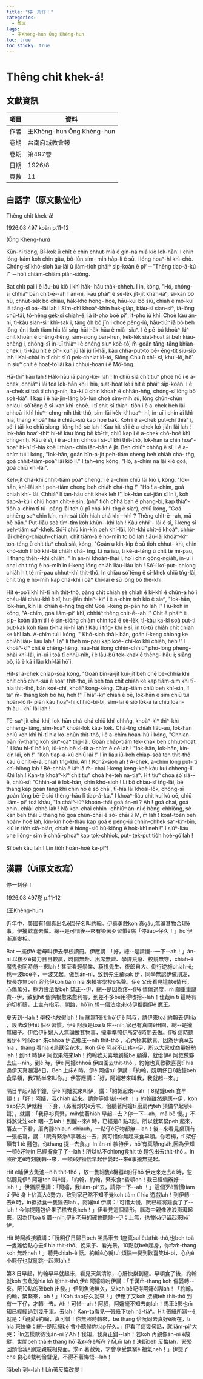 ```yaml
---
title: "停一刻仔！"
categories:
  - 散文
tags:
  - 王Khèng-hun Ông Khèng-hun
toc: true
toc_sticky: true
---
```


# Thêng chi̍t khek-á!

## 文獻資訊

| 項目 | 資料 |
|---|---|
| 作者 | 王Khèng-hun Ông Khèng-hun |
| 卷期 | 台南府城教會報 |
| 卷期 | 第497卷 |
| 日期 | 1926/8 |
| 頁數 | 11 |

## 白話字（原文數位化）

Thêng chi̍t khek-á!

1926.08 497 koàn p.11-12

(Ông Khèng-hun)

Kūn-nî tiong, Bí-kok ū chi̍t ê chin chhut-miâ ê gín-ná miâ kiò Iok-hān. I chin ióng-kám koh chin gâu, bô-lūn sím- mi̍h ha̍p-lí ê sū, i lóng hoaⁿ-hí khì-chò. Chóng-sī khó-sioh āu-lâi ū jiám-tio̍h pháiⁿ si̍p-koàn ê pīⁿ－"Thêng tiap-á-kú !" －hō͘ i chiām-chiām piàn-siòng.

Bat chi̍t pái i ê lāu-bú kiò i khì ha̍k- hāu tha̍k-chheh. I ìn, kóng, "Hó, chóng- sī chhiáⁿ bān chi̍t-ē--ah ! án-ni, í-āu pháiⁿ ê sè-le̍k ji̍t-ji̍t khah-iâⁿ, sî-kan bô hù, chhut-se̍k bô chiâu, ha̍k-khò hong- hoè, hāu-kui bô siú, chiah ê mô͘-kuí iā tâng-sî oá--lâi lah ! Sīm-chì khoàⁿ-khin ha̍k-gia̍p, biáu-sī sian-siⁿ, iā-lông chū-tāi, tó-hêng ge̍k-si chiah-ê; iā it-pho boē pîⁿ, it-pho iū khí. Choè kàu án-ni, tì-kàu sian-siⁿ khì-sak i, tâng o̍h bô jīn i choè pêng-iú, hāu-tiúⁿ iā bô beh iông-ún i koh tiàm hia lâi sńg-hāi ha̍k-hāu ê miâ- siaⁿ. I ê pē-bú khoàⁿ-kìⁿ chit khoán ê chêng-hêng, sim-siong bān-hun, ke̍k-le̍k siat-hoat ài beh kiáu-chèng i, chóng-sī in-uī thiàⁿ i ê chêng siuⁿ koè-tō͘, m̄-goān tāng-tāng khiàn-chek i, tì-kàu hit ê pīⁿ- kun jú lâi jú lī-hāi, kàu chha-put-to bē- ēng-tit siu-si̍p lah ! Kai-chài in tī chit sî ū pek-chhiat kî-tó, Siōng Chú ū chí- sī, khui-lō, hō͘ in siūⁿ chi̍t ê hoat-tō͘ lâi kā i chhui-hoan i ê Mô͘-ông.

Hā-thiⁿ kàu lah ! Ha̍k-hāu iā pàng-kè- lah ! In chiū siá chi̍t tiuⁿ phoe hō͘ i ê a- chek, chhiáⁿ i lâi toà Iok-hān khì i hia, siat-hoat ké i hit ê pháiⁿ si̍p-koàn. I ê a-chek sī toà tī chng-ni̍h, ka-kī ū chin khoah ê chhân-hn̂g, chóng-sī lóng bô soè-kiáⁿ. I kap i ê hū-jîn-lâng bô-lūn choè sím-mi̍h sū, lóng chún-chún chiàu i só͘ tēng ê sî-kan khì-choè. I tī chit-sî thiaⁿ- tio̍h i ê a-chek beh lâi chhoā i khì hiuⁿ- chng-ni̍h thit-thô, sim-lāi ke̍k-kî hoaⁿ- hí, in-uī i chin ài khì hia, thang khoàⁿ hia ê chiáu-siù kap hoe ba̍k. Koh i ê a-chek put-chí thiàⁿ i, só͘-í tāi-ke chiū siong-liông hó-sè lah ! Kàu hit-sî i ê a-chek kó-jiân lâi lah ! Iok-hān hoaⁿ-thiⁿ hí-tē kàu lóng bē kò͘-tit, chiū kap i ê a-chek chò-hoé khì chng-ni̍h. Kàu ê sî, i ê a-chím chhoā i sì-uî khì thit-thô, Iok-hān iā chin hoaⁿ-hoaⁿ hí-hí tī-hia koè i thian- chin lān-bān ê ji̍t. Beh chiūⁿ chhn̂g ê sî, i ê a-chím tuì i kóng, "Iok-hān, goán bîn-á-ji̍t peh-tiám cheng beh chia̍h chá- tǹg, goá chhit-tiám-poàⁿ lâi kiò lí." I tah-èng kóng, "Hó, a-chím nā lâi kiò goá, goá chiū khí-lâi".

Keh-ji̍t chá-khí chhit-tiám poàⁿ cheng, i ê a-chím chiū lâi kiò i, kóng, "Iok-hān, khí-lâi ah ! peh-tiám cheng beh chia̍h chá-tǹg !" "Hó ! a-chím, goá chiah khí- lâi. Chhiáⁿ lí tán-hāu chi̍t khek leh !" Iok-hān sui-jiân sī ìn i, koh tiap-á-kú i chiū hoan chi̍t-ē sin, (phīⁿ tio̍h chhá bah ê phang-bī, kap thiaⁿ-tio̍h a-chím tī tû- pâng lāi teh ū-pī chá-khí-tǹg ê siaⁿ), chiū kóng, "Goá chhēng saⁿ chin kín, mi̍h-sái tio̍h hiah chá khí--khì ? Thêng chi̍t-ē--ah, mā bē bān." Put-liāu soà tîm-tîm koh khùn--khì lah ! Kàu chhíⁿ- lâi ê sî, í-keng sī peh-tiám saⁿ-khek. Só͘-í chiū kín-kín peh khí-lâi, lo̍h-khì chi̍t-ē khoàⁿ, chhù-lāi chēng-chiauh-chiauh, chi̍t tiám-á ê hó-mi̍h to bô lah ! āu-lâi khoàⁿ-kìⁿ toh-téng ū chi̍t tiuⁿ choá siá, kóng, "Goán u kín-kip ê sū tio̍h chhut- khì, chin khó-sioh lí bô khí-lâi chia̍h chá- tǹg. Lí nā iau, tī kè-á-téng ū chi̍t tè mī-pau, lí thang the̍h--khì chia̍h. " In án-ni khoán-thāi i, hō͘ i chin gông-ngia̍h, in-uī i chai chi̍t tǹg ê hó-mi̍h in í-keng lóng chia̍h liáu-liáu lah ! Só͘-í ko͘-put- chiong chia̍h hit tè mī-pau chhut-khì thit-thô. In chiàu só͘ tēng ê sî-khek chiū tńg-lâi, chi̍t tǹg ê hó-mi̍h kap chá-khí i oàⁿ khí-lâi ê sū lóng bô thê-khí.

Hit ē-po͘ i khì hî-tî ni̍h thit-thô, pàng chi̍t chiah sè chiah ê ki-khì ê chûn-á hō͘ i cháu-lâi cháu-khì ê sî, hut-jiân thiaⁿ- kìⁿ i ê a-chím teh kiò ê siaⁿ, "Iok-hān, Iok-hān, kín lâi chia̍h ê-hng tǹg o͘h! Goá í-keng pī-pān hó lah !" I iū-koh ìn kóng, "A-chím, goá liâm-piⁿ khì, chhiáⁿ thêng chi̍t-ē--ah !" Chit ê pháiⁿ ê si̍p- koàn tiàm tī i ê sin-siōng chiàm chin toā ê sè-le̍k, tì-kàu ka-kī soà put-ti put-kak koh tiàm ti-hia iû-hì lah ! Kàu i tńg- khì ê sî, in tú-tú chia̍h chi̍t chiah ke khì lah. A-chím tuì i kóng, " Khó-sioh thài- bān, goán í-keng chiong ke chia̍h liáu- liáu lah ! Taⁿ lí the̍h mī-pau kap koé- chí-ko khì chia̍h, heh !" I khoàⁿ-kìⁿ chit ê chêng-hêng, náu-hái tiong chhin-chhiūⁿ pho-lōng pheng-phài khí-lâi, in-uī i toà tī chhù-ni̍h, i ê lāu-bú tek-khak ē thèng- hāu i; siāng bô, iā ē kā i lâu khí-lâi hō͘ i.

Hit-sî a-chek chiap-soà kóng, "Goán bîn-á-ji̍t kui-ji̍t beh chē bé-chhia khì chi̍t chō chin-suí ê soaⁿ thit-thô, iā beh toà chi̍t chiah ke kap tiám-sim khì tī-hia thit-thô, bán koé-chí, khoàⁿ kong-kéng. Cha̍p-tiám chiū beh khí-sin, lí taⁿ m̄- thang koh bô hù, heh !" Thiaⁿ-kìⁿ chiah ê oē, Iok-hān ê sim chiū tuì hoân-ló it- piàn kàu hoaⁿ-hí chhiò-bi-bi, sim-lāi ê sió lo̍k-á iā chiū loān-thiàu--khí-lâi lah !

Tē-saⁿ ji̍t chá-khí, Iok-hān chá-chá chiū khí-chhn̂g, khoàⁿ-kìⁿ thiⁿ-khì chheng-liâng, sim-koaⁿ khoài-lo̍k kàu- ke̍k. Chá-tǹg chia̍h liáu-āu, Iok-hān chiū koh khì hî-tî hia kò-chûn thit-thô, i ê a-chím hoan-hù i kóng, "Chhian- bān m̄-thang koh siuⁿ-oàⁿ tńg-lâi. Goán cha̍p-tiám tek-khak beh chhut-hoat. " I kàu hî-tî bô kú, iū-koh bē kì-tit a-chím ê oē lah ! "Iok-hān, Iok-hān, kín- kín lâi, oh !" "Koh tiap-á-kú chiū lâi !" I ìn liáu iū-koh chiap-soà teh thit-thô kàu ū chi̍t-ē-á, chiah tńg-khì. Ah ! Koh2-sioh ah ! A-chek, a-chím lóng put- ti khì-hiòng lah ! Bé-chhia ê iáⁿ iā m̄- chai í-keng keng-koè kàu kuí chheng-lí. Khì lah ! Kan-ta khoàⁿ-kìⁿ chi̍t tiuⁿ choá hē-teh nā-tiāⁿ. Hit tiuⁿ choá só͘ siá--ê, chiū-sī: "Chhin-ài ê Iok-hān, chin khó-sioh ! Lí bô chiàu-sî tńg-lâi, bē thang kap goán tâng khì chin hó ê só͘ chāi, tī-hia lâi khoài-lo̍k, chóng-sī goán lóng bē-ē sió thèng-hāu lí tiap-á-kú." I khoàⁿ-liáu chit kuí kù oē, chiū liâm- piⁿ toā khàu, "In cháiⁿ-iūⁿ khoán-thāi goá án-ni ? Ah ! goá chai, goá chin- chiàⁿ chhò lah ! Nā koh-chài chhin- chhiūⁿ án-ni ê hòng-chhiòng, sè-kan beh thài ū thang hō͘ goá chûn-chāi ê só͘- chāi ? M̄, m̄ lah ! koat-toàn beh hoán- hoé lah, kín-kín hoê-thâu kap goá ê pêng-iú chhin-chhek saⁿ-kìⁿ-bīn, kiû in tio̍h sià-bián, chiah ē hióng-siū bû-kiông ê hok-khì neh !" I siūⁿ-liáu che liông- sim ê chhâi-phoàⁿ kap tok-chhiok, put- tek-put tio̍h hoé-gō͘ lah !

Sî beh kàu lah ! Lín tio̍h hoán-hoé ké-pìⁿ!

## 漢羅（Ùi原文改寫）

停一刻仔！

1926.08 497卷 p.11-12

(王Khèng-hun)

近年中，美國有1個真出名ê囡仔名叫約翰。伊真勇敢koh 真gâu,無論甚物合理ê事，伊攏歡喜去做。總--是可惜後--來有染著歹習慣ê病「停tiap-仔久！」hō͘ 伊漸漸變相。

Bat 一擺伊ê 老母叫伊去學校讀冊。伊應講：「好，總--是請慢--一下--ah！」án-ni 以後歹ê勢力日日較贏，時間無赴、出席無齊、學課荒廢、校規無守，chiah-ê 魔鬼也同時倚--來lah！甚至看輕學業、藐視先生、夜郎自大、倒行逆施chiah-ê;也一波boē平，一波又起。做到án-ni，致到先生棄sak 伊，同學無認伊做朋友，校長亦無beh 容允伊koh tiàm hia 來損害學校ê名聲。伊ê 父母看見這款ê情形，心傷萬分，極力設法愛beh 矯正--伊，總--是因為疼--伊ê 情傷過度，m̄ 願重重譴責--伊，致到hit 個病根愈來愈利害，到差不多bē用得收拾--lah！佳哉in tī 這時有迫切祈禱，上主有指示、開路，hō͘ in 想一個法度來kā伊推翻伊ê 魔王。

夏天到--lah！學校也放假lah！In 就寫1張批hō͘ 伊ê 阿叔，請伊來toà 約翰去伊hia ，設法改伊hit 個歹習慣。伊ê 阿叔是toà tī 庄--ni̍h,家己有真闊ê田園，總--是攏無細子。伊佮伊ê 婦人人無論做甚物事，攏準準照伊所定ê時間去做。伊tī 這時聽著伊ê 阿叔beh 來chhoā 伊去鄉庄--ni̍h thit-thô ，心內極其歡喜，因為伊真ài去hia ，thang 看hia ê鳥獸佮花木。Koh 伊ê 阿叔不止疼--伊，所以大家就商量好勢lah！到hit 時伊ê 阿叔果然來lah！約翰歡天喜地到攏bē 顧得，就佮伊ê 阿叔做夥去庄--ni̍h。到ê 時，伊ê 阿嬸chhoā 伊四圍去thit-thô ，約翰也真歡歡喜喜tī hia 過伊天真瀾漫ê日。Beh 上床ê 時，伊ê 阿嬸tuì 伊講：「約翰，阮明仔日8點鐘beh 食早頓，我7點半來叫你。」伊答應講：「好，阿嬸若來叫我，我就起--來。」

隔日早起7點半鐘，伊ê 阿嬸就來叫伊，講：「約翰起來--ah ！8點鐘beh 食早頓！」「好！阿嬸，我chiah 起來。請你等候1刻--leh ！」約翰雖然是應--伊，koh tiap仔久伊就翻一下身，（鼻著炒肉ê芳味，佮聽著阿嬸tī 廚房內teh 預備早起頓ê聲），就講：「我穿衫真緊，mih使著hiah 早起--去？停一下--ah，mā bē 慢。」不料煞沈沈koh 睏--去lah！到醒--來ê 時，已經是8 點3刻。所以就緊緊peh 起來，落去一下看，厝內靜chiauh-chiauh，一點仔ê好物都無--lah！後--來看見桌頂有一張紙寫，講：「阮有緊急ê事著出--去，真可惜你無起來食早頓。你若枵，tī 架仔頂有1 tè 麵包，你thang 提--去食。」In án-ni 款待伊，hō͘ 有真戇ngia̍h,因為伊知一頓ê好物in 已經攏食了了--lah！所以姑不chiong食hit tè 麵包出去thit-thô 。In照所定ê時刻就轉--來，一頓ê好物佮早起伊晏起--來ê事攏無提起。

Hit e晡伊去魚池--ni̍h thit-thô ，放一隻細隻ê機器ê船仔hō͘ 伊走來走去ê 時，忽然聽見伊ê 阿嬸teh 叫ê聲，「約翰，約翰，緊來食e昏頓oh！我已經備辦好--lah！」伊猶原應講：「阿嬸，我liâm-piⁿ去，請停一下--ah ！」這個歹ê習慣tiàm tī 伊ê 身上佔真大ê勢力，致到家己煞不知不覺koh tiàm tī hia 遊戲lah！到伊轉--去ê 時，in抵抵食一隻雞去lah 。阿嬸tuì 伊講：「可惜太慢，阮已經將雞食了了--lah！今你提麵包佮果子糕去食heh！」伊看見這個情形，腦海中親像波浪澎湃起來，因為伊toà tī 厝--ni̍h,伊ê 老母的確會聽候--伊；上無，也會kā伊留起來hō͘ 伊。

Hit 時阿叔接續講：「阮明仔日歸日beh 坐馬車去 1座真suí ê山thit-thô,也beh toà 一隻雞佮點心去tī hia thit-thô、挽果子、看光景。10點就beh起身，你今m̄-thang koh 無赴heh！」聽見chiah-ê 話。約翰ê心就tuì 煩惱一變到歡喜笑bi-bi，心內ê小鹿仔也就亂跳--起來lah！

第3 日早起，約翰早早就起床，看見天氣清涼，心肝快樂到極。早頓食了後，約翰就koh 去魚池hia kò 船thit-thô,伊ê 阿嬸吩咐伊講：「千萬m̄-thang koh 傷晏轉--來。阮10點的確beh 出發。」伊到魚池無久，又koh bē記得阿嬸ê話lah！「約翰，約翰，緊緊來，oh！」「Koh tiap仔久就來！」伊應了又koh 接續teh thit-thô 到有一下仔，才轉--去。Ah！可惜--ah！阿叔，阿嬸攏不知去向lah！馬車ê影也m̄ 知已經經過到幾千里。去lah！Kan-ta看見一張紙下teh nā-tiāⁿ。Hit 張紙所寫--ê,就是：「親愛ê約翰，真可惜！你無照時轉來，bē thang 佮阮同去真好ê所在，tī hia 來快樂；總--是阮攏bē 會小聽候你tiap仔久。」伊看了這幾句話，就liâm-piⁿ大哭：「In怎樣款待我án-ni？Ah！我知，我真正錯--lah！若koh 再親像án-ni ê放縱，世間beh thài有thang hō͘ 我存在ê所在？M̄,m̄ lah！決斷beh 反悔lah，緊緊回頭佮我ê朋友親戚相見面，求in 著赦免，才會享受無窮ê 福氣neh！」伊想了che 良心ê裁判佮督促，不得不著悔悟--lah！

時beh 到--lah！Lín著反悔改變！
